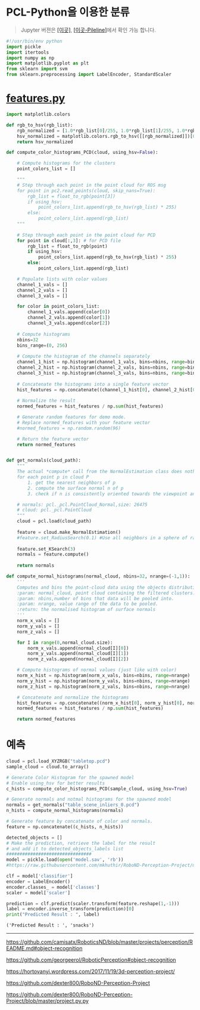 # PCL-Python을 이용한 분류 

> Jupyter 버젼은 [[이곳]](https://github.com/adioshun/gitBook_Tutorial_PCL/blob/master/Beginner/Part02-Chapter04-SVM-PCL-Python.ipynb), [[이곳-Pileline]](https://github.com/adioshun/gitBook_Tutorial_PCL/blob/master/Beginner/Part02-Chapter04-SVM-PCL-Python-Full.ipynb)에서 확인 가능 합니다. 





```python
#!/usr/bin/env python
import pickle
import itertools
import numpy as np
import matplotlib.pyplot as plt
from sklearn import svm
from sklearn.preprocessing import LabelEncoder, StandardScaler
```

# [features.py](https://github.com/mkhuthir/RoboND-Perception-Project/blob/master/src/sensor_stick/src/sensor_stick/features.py)


```python
import matplotlib.colors

def rgb_to_hsv(rgb_list):
    rgb_normalized = [1.0*rgb_list[0]/255, 1.0*rgb_list[1]/255, 1.0*rgb_list[2]/255]
    hsv_normalized = matplotlib.colors.rgb_to_hsv([[rgb_normalized]])[0][0]
    return hsv_normalized

def compute_color_histograms_PCD(cloud, using_hsv=False):

    # Compute histograms for the clusters
    point_colors_list = []

    """
    # Step through each point in the point cloud for ROS msg
    for point in pc2.read_points(cloud, skip_nans=True): 
        rgb_list = float_to_rgb(point[3])
        if using_hsv:
            point_colors_list.append(rgb_to_hsv(rgb_list) * 255)
        else:
            point_colors_list.append(rgb_list)
    """
    
    # Step through each point in the point cloud for PCD
    for point in cloud[:,3]: # for PCD file
        rgb_list = float_to_rgb(point)
        if using_hsv:
            point_colors_list.append(rgb_to_hsv(rgb_list) * 255)
        else:
            point_colors_list.append(rgb_list)

    # Populate lists with color values
    channel_1_vals = []
    channel_2_vals = []
    channel_3_vals = []

    for color in point_colors_list:
        channel_1_vals.append(color[0])
        channel_2_vals.append(color[1])
        channel_3_vals.append(color[2])
    
    # Compute histograms
    nbins=32
    bins_range=(0, 256)
        
    # Compute the histogram of the channels separately
    channel_1_hist = np.histogram(channel_1_vals, bins=nbins, range=bins_range)
    channel_2_hist = np.histogram(channel_2_vals, bins=nbins, range=bins_range)
    channel_3_hist = np.histogram(channel_3_vals, bins=nbins, range=bins_range)
    
    # Concatenate the histograms into a single feature vector
    hist_features = np.concatenate((channel_1_hist[0], channel_2_hist[0], channel_1_hist[0])).astype(np.float64)
    
    # Normalize the result
    normed_features = hist_features / np.sum(hist_features)

    # Generate random features for demo mode.  
    # Replace normed_features with your feature vector
    #normed_features = np.random.random(96) 

    # Return the feature vector
    return normed_features 
```


```python

def get_normals(cloud_path):
    """
    The actual *compute* call from the NormalEstimation class does nothing internally but:
    for each point p in cloud P
        1. get the nearest neighbors of p
        2. compute the surface normal n of p
        3. check if n is consistently oriented towards the viewpoint and flip otherwise

    # normals: pcl._pcl.PointCloud_Normal,size: 26475
    # cloud: pcl._pcl.PointCloud
    """
    cloud = pcl.load(cloud_path)
    
    feature = cloud.make_NormalEstimation()
    #feature.set_RadiusSearch(0.1) #Use all neighbors in a sphere of radius 3cm
    
    feature.set_KSearch(3)
    normals = feature.compute()
    
    return normals

def compute_normal_histograms(normal_cloud, nbins=32, nrange=(-1,1)):
    '''
    Computes and bins the point-cloud data using the objects distribution of surface normals.
    :param: normal_cloud, point cloud containing the filtered clusters.
    :param: nbins,number of bins that data will be pooled into.
    :param: nrange, value range of the data to be pooled.
    :return: the normalised histogram of surface normals
    '''
    norm_x_vals = []
    norm_y_vals = []
    norm_z_vals = []

    for I in range(0,normal_cloud.size):
        norm_x_vals.append(normal_cloud[I][0])
        norm_y_vals.append(normal_cloud[I][1])
        norm_z_vals.append(normal_cloud[I][2])

    # Compute histograms of normal values (just like with color)
    norm_x_hist = np.histogram(norm_x_vals, bins=nbins, range=nrange)
    norm_y_hist = np.histogram(norm_y_vals, bins=nbins, range=nrange)
    norm_z_hist = np.histogram(norm_z_vals, bins=nbins, range=nrange) 

    # Concatenate and normalize the histograms
    hist_features = np.concatenate((norm_x_hist[0], norm_y_hist[0], norm_z_hist[0])).astype(np.float64)
    normed_features = hist_features / np.sum(hist_features)

    return normed_features
```

# 예측 


```python
cloud = pcl.load_XYZRGB("tabletop.pcd")
sample_cloud = cloud.to_array()
```


```python
# Generate Color Histogram for the spawned model
# Enable using_hsv for better results
c_hists = compute_color_histograms_PCD(sample_cloud, using_hsv=True)

# Generate normals and notmal histograms for the spawned model
normals = get_normals("table_scene_inliers_0.pcd")
n_hists = compute_normal_histograms(normals)

# Generate feature by concatenate of color and normals.
feature = np.concatenate((c_hists, n_hists))
```


```python
detected_objects = []
# Make the prediction, retrieve the label for the result
# and add it to detected_objects_labels list
################################
model = pickle.load(open('model.sav', 'rb'))
#https://raw.githubusercontent.com/mkhuthir/RoboND-Perception-Project/master/model.sav

clf = model['classifier']
encoder = LabelEncoder()
encoder.classes_ = model['classes']
scaler = model['scaler']

prediction = clf.predict(scaler.transform(feature.reshape(1,-1)))
label = encoder.inverse_transform(prediction)[0]
print("Predicted Result : ", label)

```

    ('Predicted Result : ', 'snacks')





---

https://github.com/camisatx/RoboticsND/blob/master/projects/perception/README.md#object-recognition


https://github.com/georgeerol/RoboticPerception#object-recognition

https://hortovanyi.wordpress.com/2017/11/19/3d-perception-project/


https://github.com/dexter800/RoboND-Perception-Project

https://github.com/dexter800/RoboND-Perception-Project/blob/master/project.py.py